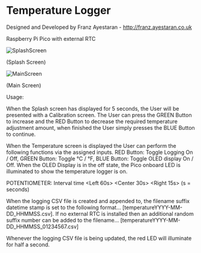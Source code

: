 # Temperature Logger

Designed and Developed by Franz Ayestaran - http://franz.ayestaran.co.uk

Raspberry Pi Pico with external RTC

![SplashScreen](https://github.com/Code-Munkeys/TemperatureLogger/assets/1928315/a2cc1dbf-63b9-47ec-b51d-ba86650b9cf5)

(Splash Screen)

![MainScreen](https://github.com/Code-Munkeys/TemperatureLogger/assets/1928315/b99f41a5-70cb-4808-b770-5c9e0655f9a0)

(Main Screen)

Usage:

When the Splash screen has displayed for 5 seconds, the User will be presented with a Calibration screen. The User can press the GREEN Button to increase and the RED Button to decrease the required temperature adjustment amount, when finished the User simply presses the BLUE Button to continue.

When the Temperature screen is displayed the User can perform the following functions via the assigned inputs. RED Button: Toggle Logging On / Off, GREEN Button: Toggle °C / °F, BLUE Button: Toggle OLED display On / Off. When the OLED Display is in the off state, the Pico onboard LED is illuminated to show the temperature logger is on.

POTENTIOMETER: Interval time <Left 60s> <Center 30s> <Right 15s> (s = seconds)

When the logging CSV file is created and appended to, the filename suffix datetime stamp is set to the following format... [temperatureYYYY-MM-DD_HHMMSS.csv]. If no external RTC is installed then an additional random suffix number can be added to the filename... [temperatureYYYY-MM-DD_HHMMSS_01234567.csv]

Whenever the logging CSV file is being updated, the red LED will illuminate for half a second.
